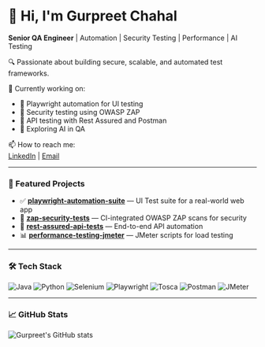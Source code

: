 # 👋 Hi, I'm Gurpreet Chahal

**Senior QA Engineer** | Automation | Security Testing | Performance | AI Testing

🔍 Passionate about building secure, scalable, and automated test frameworks.

💼 Currently working on:  
- 🔧 Playwright automation for UI testing  
- 🔐 Security testing using OWASP ZAP  
- 🚀 API testing with Rest Assured and Postman  
- 🧠 Exploring AI in QA

📫 How to reach me:  
[LinkedIn](https://www.linkedin.com/in/your-profile) | [Email](mailto:your-email@example.com)

---

### 🧪 Featured Projects
- ✅ **[playwright-automation-suite]([https://github.com/...](https://github.com/Gurpreetgulichahal/Rusable-Framework))** — UI Test suite for a real-world web app
- 🔐 **[zap-security-tests](https://github.com/...)** — CI-integrated OWASP ZAP scans for security
- 🚀 **[rest-assured-api-tests](https://github.com/...)** — End-to-end API automation
- 📊 **[performance-testing-jmeter](https://github.com/...)** — JMeter scripts for load testing

---

### 🛠 Tech Stack
![Java](https://img.shields.io/badge/-Java-007396?style=flat&logo=java)
![Python](https://img.shields.io/badge/-Python-3776AB?style=flat&logo=python)
![Selenium](https://img.shields.io/badge/-Selenium-43B02A?style=flat&logo=selenium)
![Playwright](https://img.shields.io/badge/-Playwright-2EAD33?style=flat)
![Tosca](https://img.shields.io/badge/-Tosca-007ACC?style=flat)
![Postman](https://img.shields.io/badge/-Postman-FF6C37?style=flat&logo=postman)
![JMeter](https://img.shields.io/badge/-JMeter-D22128?style=flat&logo=apache)

---

### 📈 GitHub Stats
![Gurpreet's GitHub stats](https://github-readme-stats.vercel.app/api?username=Gurpreetgulichahal&show_icons=true&theme=default)
